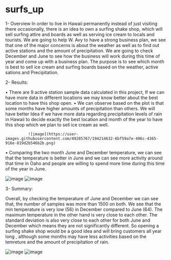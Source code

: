 # surfs_up

1-	Overview
In order to live in Hawaii permanently instead of just visiting there occasionally, there is an idea to own a surfing shake shop, which will sell surfing attire and boards as well as serving ice cream to locals and tourists. We are going to help W. Avy to have a strong business plan, we see that one of the major concerns is about the weather as well as to find out active stations and the amount of precipitation. We are going to check December and June to see how the business will work during this time of year and come up with a business plan.
The purpose is to see which month is best to sell ice cream and surfing boards based on the weather, active sations and Precipitation.

2-		Results:

•	There are 9 active station sample data calculated in this project, If we can have more data in different locations we may know better about the best location to have this shop open.
•	We can observe based on the plot is that some months have higher amounts of precipitation than others. We will have better Idea if we have more data regarding precipitation levels of rain in Hawaii to decide exactly the best location and month of the year to have this shop which we plan to sell ice cream as well.

              ![image](https://user-images.githubusercontent.com/49285767/194214632-6bf59a7e-406c-4365-916e-819d2b546b2b.png)

•	Comparing the two month June and December temperature, we can see that the temperature is better in June and we can see more activity around that time in Oaho and people are willing to spend more time during this time of the year in June.

![image](https://user-images.githubusercontent.com/49285767/194214714-1bb11693-f555-4e67-8b76-985fe4a2e9e7.png)
![image](https://user-images.githubusercontent.com/49285767/194214903-67330a4f-078c-442d-8bb2-35359a62d0b4.png)

  
3-	Summary: 

Overall, by checking the temperature of June and December we can see that, the number of samples was more than 1500 on both. We see that the min temperature is very low (56) in December compared to June (64). The maximum temperature in the other hand is very close to each other. The standard deviation is also very close to each other for both June and December which means they are not significantly different. So opening a surfing shake shop would be a good idea and will bring customers all year long , although some months may have less activities based on the temreture and the amount of precipitation of rain.

![image](https://user-images.githubusercontent.com/49285767/194217710-5eb0f1c8-f1a3-4860-ae26-734fd052f3d0.png)
![image](https://user-images.githubusercontent.com/49285767/194217743-98af0489-b11f-4f89-b196-2fb5861f5403.png)
